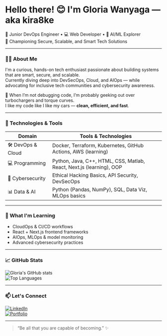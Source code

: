 
# Hello there! 😊 I'm Gloria Wanyaga — aka kira8ke  
🚀 Junior DevOps Engineer • 💻 Web Developer • 🧠 AI/ML Explorer  
🔐 Championing Secure, Scalable, and Smart Tech Solutions  

---

### 🙋‍♀️ About Me
I'm a curious, hands-on tech enthusiast passionate about building systems that are smart, secure, and scalable.  
Currently diving deep into DevSecOps, Cloud, and AIOps — while advocating for inclusive tech communities and cybersecurity awareness.

🚗 When I’m not debugging code, I’m probably geeking out over turbochargers and torque curves.  
I like my code like I like my cars — **clean, efficient, and fast**.

---

### 🔧 Technologies & Tools

| Domain                   | Tools & Technologies |
|--------------------------|-----------------------|
| 🛠 DevOps & Cloud        | Docker, Terraform, Kubernetes, GitHub Actions, AWS (learning) |
| 💻 Programming           | Python, Java, C++, HTML, CSS, Matlab, React, Next.js (learning), OOP |
| 🔐 Cybersecurity          | Ethical Hacking Basics, API Security, DevSecOps |
| 📊 Data & AI             | Python (Pandas, NumPy), SQL, Data Viz, MLOps basics |

---

### 🌱 What I'm Learning
- CloudOps & CI/CD workflows  
- React + Next.js frontend frameworks  
- AIOps, MLOps & model monitoring  
- Advanced cybersecurity practices   

---

### 📈 GitHub Stats

![Gloria's GitHub stats](https://github-readme-stats.vercel.app/api?username=kira8ke&show_icons=true&theme=tokyonight)  
![Top Languages](https://github-readme-stats.vercel.app/api/top-langs/?username=kira8ke&layout=compact&theme=tokyonight)

---

### 📫 Let's Connect

[![LinkedIn](https://img.shields.io/badge/LinkedIn-Gloria%20Wanyaga-blue?logo=linkedin&style=flat-square)](https://www.linkedin.com/in/gloria-wanyaga-3b9050267/)  
[![Portfolio](https://img.shields.io/badge/Portfolio-Visit-green?logo=githubpages&style=flat-square)](https://wanyaga.netlify.app/) 

---

> “Be all that you are capable of becoming.” ✨
